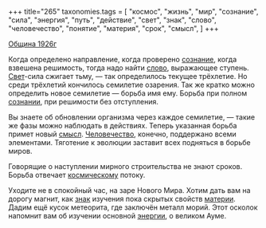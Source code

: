 +++
title="265"
taxonomies.tags = [
 "космос",
 "жизнь",
 "мир",
 "сознание",
 "сила",
 "энергия",
 "путь",
 "действие",
 "свет",
 "знак",
 "слово",
 "человечество",
 "понятие",
 "материя",
 "срок",
 "смысл",
]
+++

[Община 1926г](/agni/1926)

Когда определено направление, когда проверено [сознание](/tags/сознание), когда взвешена решимость, тогда надо найти [слово](/tags/слово), выражающее ступень. [Свет](/tags/свет)-сила сжигает тьму, — так определилось текущее трёхлетие. Но среди трёхлетий кончилось семилетие озарения. Так же кратко можно определить новое семилетие — борьба имя ему. Борьба при полном [сознании](/tags/сознание), при решимости без отступления.   

Вы знаете об обновлении организма через каждое семилетие, — такие же фазы можно наблюдать в действиях. Теперь указанная борьба примет новый [смысл](/tags/смысл). [Человечество](/tags/энергия), конечно, поддержано всеми элементами. Тяготение к эволюции заставит всех подняться в борьбе миров.   

Говорящие о наступлении мирного строительства не знают сроков. Борьба отвечает [космическому](/tags/космос) потоку.   

Уходите не в спокойный час, на заре Нового Мира. Хотим дать вам на дорогу магнит, как [знак](/tags/знак) изучения пока скрытых свойств [материи](/tags/материя). Дадим ещё кусок метеорита, где заключён металл морий. Этот осколок напомнит вам об изучении основной [энергии](/tags/энергия), о великом Ауме.   

